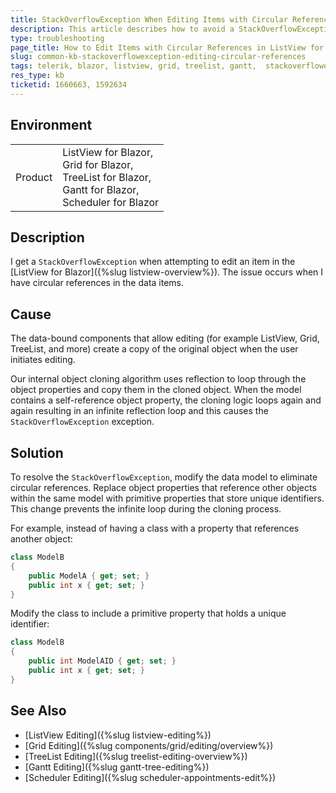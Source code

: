 ```yaml
---
title: StackOverflowException When Editing Items with Circular References in ListView for Blazor
description: This article describes how to avoid a StackOverflowException by modifying object properties to prevent circular references when editing items in the ListView, Grid or TreeList for Blazor.
type: troubleshooting
page_title: How to Edit Items with Circular References in ListView for Blazor Without Encountering StackOverflowException
slug: common-kb-stackoverflowexception-editing-circular-references
tags: telerik, blazor, listview, grid, treelist, gantt,  stackoverflowexception, circular reference, editing
res_type: kb
ticketid: 1660663, 1592634
---
```


## Environment

<table>
    <tbody>
        <tr>
            <td>Product</td>
            <td>ListView for Blazor, <br/>Grid for Blazor, <br />TreeList for Blazor, <br />Gantt for Blazor, <br />Scheduler for Blazor</td>
        </tr>
    </tbody>
</table>

## Description

I get a `StackOverflowException` when attempting to edit an item in the [ListView for Blazor]({%slug listview-overview%}). The issue occurs when I have circular references in the data items.

## Cause

The data-bound components that allow editing (for example ListView, Grid, TreeList, and more) create a copy of the original object when the user initiates editing.

Our internal object cloning algorithm uses reflection to loop through the object properties and copy them in the cloned object. When the model contains a self-reference object property, the cloning logic loops again and again resulting in an infinite reflection loop and this causes the  `StackOverflowException` exception.

## Solution

To resolve the `StackOverflowException`, modify the data model to eliminate circular references. Replace object properties that reference other objects within the same model with primitive properties that store unique identifiers. This change prevents the infinite loop during the cloning process.

For example, instead of having a class with a property that references another object:

```csharp
class ModelB
{
    public ModelA { get; set; }
    public int x { get; set; }
}
```

Modify the class to include a primitive property that holds a unique identifier:

```csharp
class ModelB
{
    public int ModelAID { get; set; }
    public int x { get; set; }
}
```

## See Also

* [ListView Editing]({%slug listview-editing%})
* [Grid Editing]({%slug components/grid/editing/overview%})
* [TreeList Editing]({%slug treelist-editing-overview%})
* [Gantt Editing]({%slug gantt-tree-editing%})
* [Scheduler Editing]({%slug scheduler-appointments-edit%})
